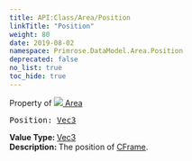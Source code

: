 ```yaml
---
title: API:Class/Area/Position
linkTitle: "Position"
weight: 80
date: 2019-08-02
namespace: Primrose.DataModel.Area.Position
deprecated: false
no_list: true
toc_hide: true
---
```

Property of <a href="/docs/api-reference/Class/Area"><img src="/icons/silk/arrow_nw_ne_sw_se.png"/>&nbsp;Area</a>
<pre class="method-declaration">
Position: <a class="type" href="/docs/api-reference/DataType/Vec3">Vec3</a></pre>
<b>Value Type: </b>
<a class="type" href="/docs/api-reference/DataType/Vec3">Vec3</a>
<br/>
<b>Description: </b>
The position of <a href="/docs/api-reference/Class/Area/CFrame" >CFrame</a>.

